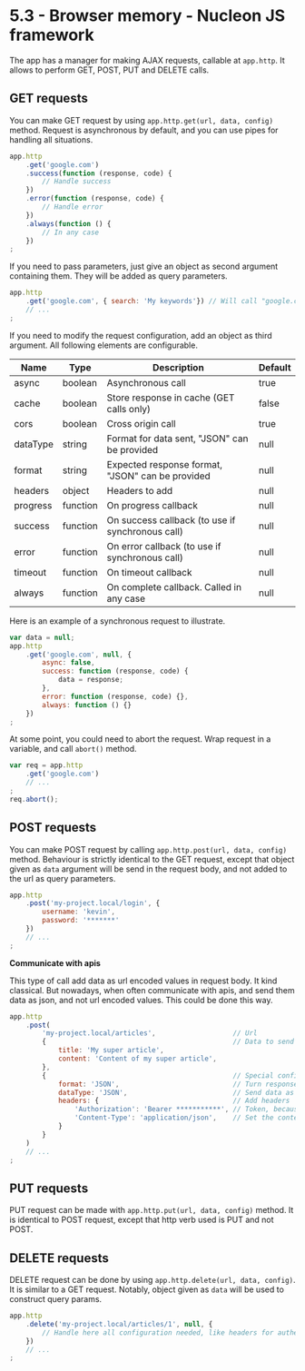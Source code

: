 # 5.3 - Browser memory - Nucleon JS framework

The app has a manager for making AJAX requests, callable at `app.http`. It allows to perform GET, POST, PUT and DELETE calls.

## GET requests

You can make GET request by using `app.http.get(url, data, config)` method. Request is asynchronous by default, and you can use pipes for handling all situations.

```javascript
app.http
    .get('google.com')
    .success(function (response, code) {
        // Handle success
    })
    .error(function (response, code) {
        // Handle error
    })
    .always(function () {
        // In any case
    })
;
```

If you need to pass parameters, just give an object as second argument containing them. They will be added as query parameters.

```javascript
app.http
    .get('google.com', { search: 'My keywords'}) // Will call "google.com?search=My keywords"
    // ...
;
```

If you need to modify the request configuration, add an object as third argument. All following elements are configurable.

| Name     | Type     | Description                                      | Default |
|----------|----------|--------------------------------------------------|---------|
| async    | boolean  | Asynchronous call                                | true    |
| cache    | boolean  | Store response in cache (GET calls only)         | false   |
| cors     | boolean  | Cross origin call                                | true    |
| dataType | string   | Format for data sent, "JSON" can be provided     | null    |
| format   | string   | Expected response format, "JSON" can be provided | null    |
| headers  | object   | Headers to add                                   | null    |
| progress | function | On progress callback                             | null    |
| success  | function | On success callback (to use if synchronous call) | null    |
| error    | function | On error callback (to use if synchronous call)   | null    |
| timeout  | function | On timeout callback                              | null    |
| always   | function | On complete callback. Called in any case         | null    |

Here is an example of a synchronous request to illustrate.

```javascript
var data = null;
app.http
    .get('google.com', null, {
        async: false,
        success: function (response, code) {
            data = response;
        },
        error: function (response, code) {},
        always: function () {}
    })
;
```

At some point, you could need to abort the request. Wrap request in a variable, and call `abort()` method.

```javascript
var req = app.http
    .get('google.com')
    // ...
;
req.abort();
```

## POST requests

You can make POST request by calling `app.http.post(url, data, config)` method. Behaviour is strictly identical to the GET request, except that object given as `data` argument will be send in the request body, and not added to the url as query parameters.

```javascript
app.http
    .post('my-project.local/login', {
        username: 'kevin',
        password: '*******'
    })
    // ...
;
```

**Communicate with apis**

This type of call add data as url encoded values in request body. It kind classical. But nowadays, when often communicate with apis, and send them data as json, and not url encoded values. This could be done this way.

```javascript
app.http
    .post(
        'my-project.local/articles',                   // Url
        {                                              // Data to send
            title: 'My super article',
            content: 'Content of my super article',
        },
        {                                              // Special config for communicate with a REST api using json
            format: 'JSON',                            // Turn response into json
            dataType: 'JSON',                          // Send data as json
            headers: {                                 // Add headers
                'Authorization': 'Bearer ***********', // Token, because reques is authenticated
                'Content-Type': 'application/json',    // Set the content type to precise that we communicate with json
            }
        }
    )
    // ...
;
```

## PUT requests

PUT request can be made with `app.http.put(url, data, config)` method. It is identical to POST request, except that http verb used is PUT and not POST.

## DELETE requests

DELETE request can be done by using `app.http.delete(url, data, config)`. It is similar to a GET request. Notably, object given as `data` will be used to construct query params.

```javascript
app.http
    .delete('my-project.local/articles/1', null, {
        // Handle here all configuration needed, like headers for authentication, and so on
    })
    // ...
;
```
